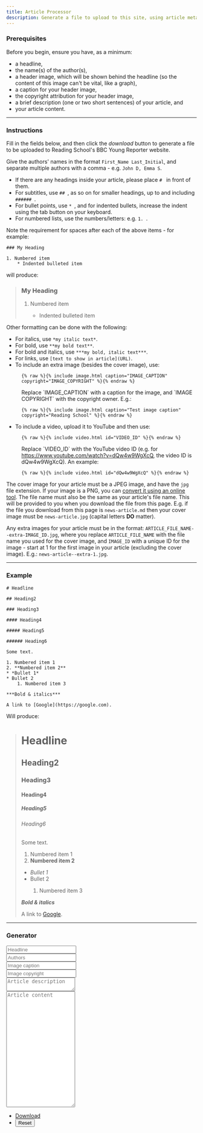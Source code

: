 ```yaml
---
title: Article Processor
description: Generate a file to upload to this site, using article metadata.
---
```



### Prerequisites

Before you begin, ensure you have, as a minimum:
* a headline,
* the name(s) of the author(s),
* a header image, which will be shown behind the headline (so the content of this image can't be vital, like a graph),
* a caption for your header image,
* the copyright attribution for your header image,
* a brief description (one or two short sentences) of your article, and
* your article content.

<hr>

### Instructions

Fill in the fields below, and then click the *download* button to generate a file to be uploaded to Reading School's BBC Young Reporter website.

Give the authors' names in the format `First_Name Last_Initial`, and separate multiple authors with a comma - e.g. `John D, Emma S`.

* If there are any headings inside your article, please place `# ` in front of them.
* For subtitles, use `## `, as so on for smaller headings, up to and including `###### `.
* For bullet points, use `* `, and for indented bullets, increase the indent using the tab button on your keyboard.
* For numbered lists, use the numbers/letters: e.g. `1. `.

Note the requirement for spaces after each of the above items - for example:

<pre><code>### My Heading

1. Numbered item
    * Indented bulleted item</code></pre>

will produce:

<blockquote>
<h3>My Heading</h3>

<ol>
    <li>Numbered item</li>
    <ul>
        <li>Indented bulleted item</li>
    </ul>
</ol>

</blockquote>

Other formatting can be done with the following:

* For italics, use `*my italic text*`.
* For bold, use `**my bold text**`.
* For bold and italics, use `***my bold, italic text***`.
* For links, use `[text to show in article](URL)`.
* To include an extra image (besides the cover image), use:
<dl>
<dd>
<pre><code>{% raw %}{% include image.html caption="IMAGE_CAPTION" copyright="IMAGE_COPYRIGHT" %}{% endraw %}</code></pre>
<p>Replace `IMAGE_CAPTION` with a caption for the image, and `IMAGE COPYRIGHT` with the copyright owner. E.g.:</p>
<pre><code>{% raw %}{% include image.html caption="Test image caption" copyright="Reading School" %}{% endraw %}</code></pre>
</dd>
</dl>

* To include a video, upload it to YouTube and then use:
<dl>
<dd>
<pre><code>{% raw %}{% include video.html id="VIDEO_ID" %}{% endraw %}</code></pre>
<p>Replace `VIDEO_ID` with the YouTube video ID (e.g. for <a href="https://www.youtube.com/watch?v=dQw4w9WgXcQ">https://www.youtube.com/watch?v=dQw4w9WgXcQ</a>, the video ID is dQw4w9WgXcQ). An example:</p>
<pre><code>{% raw %}{% include video.html id="dQw4w9WgXcQ" %}{% endraw %}</code></pre>
</dd>
</dl>


The cover image for your article must be a JPEG image, and have the `jpg` file extension. If your image is a PNG, you can [convert it using an online tool](https://png2jpg.com/). The file name must also be the same as your article's file name. This will be provided to you when you download the file from this page. E.g. if the file you download from this page is `news-article.md` then your cover image must be `news-article.jpg` (capital letters **DO** matter).

Any extra images for your article must be in the format: `ARTICLE_FILE_NAME--extra-IMAGE_ID.jpg`, where you replace `ARTICLE_FILE_NAME` with the file name you used for the cover image, and `IMAGE_ID` with a unique ID for the image - start at 1 for the first image in your article (excluding the cover image). E.g.: `news-article--extra-1.jpg`.

<hr>

###  Example

<pre><code># Headline

## Heading2

### Heading3

#### Heading4

##### Heading5

###### Heading6

Some text.

1. Numbered item 1
2. **Numbered item 2**
* *Bullet 1*
* Bullet 2
    1. Numbered item 3

***Bold & italics***

A link to [Google](https://google.com).</code></pre>

Will produce:

<blockquote>
<h1>Headline</h1>

<h2>Heading2</h2>

<h3>Heading3</h3>

<h4>Heading4</h4>

<h5>Heading5</h5>

<h6>Heading6</h6>

<p>Some text.</p>

<ol>
    <li>Numbered item 1</li>
    <li><b>Numbered item 2</b></li>
</ol>
<ul>
    <li><i>Bullet 1</i></li>
    <li>Bullet 2</li>
    <ol>
        <li>Numbered item 3</li>
    </ol>
</ul>

<p><b><i>Bold & italics</i></b></p>

A link to <a href="https://google.com">Google</a>.
</blockquote>

<hr>

### Generator

<form onreset="if (!($('form a.submit').hasClass('disabled'))) $('form a.submit').addClass('disabled');">
    <div class="row gtr-uniform">
        <div class="col-6 col-12-xsmall">
            <input type="text" id="headline" placeholder="Headline" />
        </div>
        <div class="col-6 col-12-xsmall">
            <input type="text" id="authors" placeholder="Authors" />
        </div>
        <div class="col-6 col-12-xsmall">
            <input type="text" id="image-caption" placeholder="Image caption" />
        </div>
        <div class="col-6 col-12-xsmall">
            <input type="text" id="image-copyright" placeholder="Image copyright" />
        </div>
        <!-- Break -->
        <div class="col-12">
            <textarea id="article-description" placeholder="Article description" rows="2"></textarea>
        </div>
        <div class="col-12">
            <textarea id="article-content" placeholder="Article content" rows="20"></textarea>
        </div>
        <!-- Break -->
        <div class="col-12">
            <ul class="actions">
                <li><a href="javascript:downloadFile();" class="submit button primary icon fa-download">Download</a></li>
                <li><input type="reset" value="Reset" /></li>
            </ul>
        </div>
    </div>
</form>

<script>
function checkFieldStatuses() {
    var input_elements = $("form input[type='text']");
    var textarea_elements = $("form textarea");
    var elements = $.merge($("form input[type='text']"), $("form textarea"));
    any_empty = false;
    for (var i = 0, element; element = elements[i++];) {
        if (element.value === "") {
            any_empty = true;
            break;
        }
    }
    if (!any_empty && $("form a.submit").hasClass("disabled")) {
        $("form a.submit").removeClass("disabled");
        return "removed class";
    } else if (any_empty && !($("form a.submit").hasClass("disabled"))) {
        $("form a.submit").addClass("disabled");
        return "added class";
    }
}

checkFieldStatuses();
document.addEventListener("mouseup", function(event){
    checkFieldStatuses();
}, true);
$("form").keyup(function(event){
    checkFieldStatuses();
});

function downloadFile(){
    var today = new Date();
    var dd = String(today.getDate()).padStart(2, '0');
    var mm = String(today.getMonth() + 1).padStart(2, '0');
    var yyyy = today.getFullYear();
    var hours = today.getHours();
    var minutes = today.getMinutes();
    var date = yyyy + "-" + mm + "-" + dd + " " + hours + ":" + minutes

    var file_name = $("#headline")[0].value.replace(/[.,\/#!$%\^&\*;:{}=\-_`~()]/g,"").replace(/\s{2,}/g," ").replace(/\s+/g,"-").toLowerCase() + ".md";
    var text = `---
title: '` + $("#headline")[0].value + `'
date: ` + date + `
authors: ` + $("#authors")[0].value + `
image-caption: ` + $("#image-caption")[0].value + `
copyright: ` + $("#image-copyright")[0].value + `
description: ` + $("#article-description")[0].value + `
---

` + $("#article-content")[0].value;

    var element = document.createElement("a");
    element.setAttribute("href", "data:text/plain;charset=utf-8," + encodeURIComponent(text));
    element.setAttribute("download", file_name);

    element.style.display = "none";
    document.body.appendChild(element);

    element.click();

    document.body.removeChild(element);
}

$("form input[type='text']").keypress(function(event) {
    if (event.defaultPrevented) {
        return;
    }

    if (event.key === "Enter") {
        event.preventDefault();
    }
});
</script>

<style>
blockquote {
    font-style: normal;
}
</style>